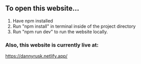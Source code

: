 ## To open this website...

1. Have npm installed
2. Run "npm install" in terminal inside of the project directory
3. Run "npm run dev" to run the website locally.

### Also, this website is currently live at:

https://dannyrusk.netlify.app/
